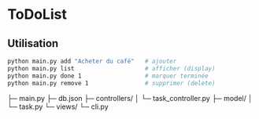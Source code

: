 # ToDoList

## Utilisation
```bash
python main.py add "Acheter du café"   # ajouter
python main.py list                    # afficher (display)
python main.py done 1                  # marquer terminée
python main.py remove 1                # supprimer (delete)

```
├─ main.py
├─ db.json
├─ controllers/
│  └─ task_controller.py
├─ model/
│  └─ task.py
└─ views/
   └─ cli.py
